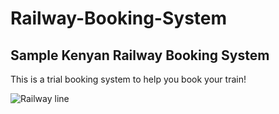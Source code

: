 # Railway-Booking-System
## Sample Kenyan Railway Booking System
This is a trial booking system to help you book your train!

![Railway line](Rail.jpg)
